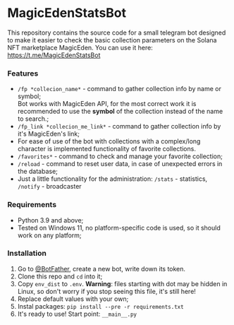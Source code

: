 # MagicEdenStatsBot

This repository contains the source code for a small telegram bot designed to make it easier to check the basic collection parameters on the Solana NFT marketplace MagicEden. You can use it here: https://t.me/MagicEdenStatsBot

### Features
* `/fp *collecion_name*` - command to gather collection info by name or symbol;  
Bot works with MagicEden API, for the most correct work it is recommended to use the **symbol** of the collection instead of the name to search.;  
* `/fp_link *collecion_me_link*` - command to gather collection info by it's MagicEden's link;
* For ease of use of the bot with collections with a complex/long character is implemented functionality of favorite collections.
* `/favorites*` - command to check and manage your favorite collection; 
* `/reload` - command to reset user data, in case of unexpected errors in the database;  
* Just a little functionality for the administration: `/stats` - statistics, `/notify` - broadcaster 

### Requirements
* Python 3.9 and above;
* Tested on Windows 11, no platform-specific code is used, so it should work on any platform;

### Installation  
1. Go to [@BotFather](https://t.me/telegram), create a new bot, write down its token.  
2. Clone this repo and `cd` into it;  
3. Copy `env_dist` to `.env`. **Warning**: files starting with dot may be hidden in Linux, 
so don't worry if you stop seeing this file, it's still here! 
4. Replace default values with your own;  
5. Instal packages: `pip install --pre -r requirements.txt`
6. It's ready to use! Start point: `__main__.py`
